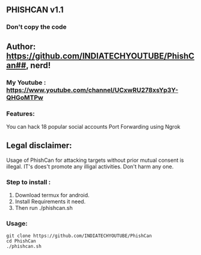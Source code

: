## PHISHCAN v1.1
### Don't copy the code
## Author: https://github.com/INDIATECHYOUTUBE/PhishCan##, nerd! 
### My Youtube : https://www.youtube.com/channel/UCxwRU278xsYp3Y-QHGoMTPw ##

### Features:
You can hack 18 popular social accounts
Port Forwarding using Ngrok

## Legal disclaimer:

Usage of PhishCan for attacking targets without prior mutual consent is illegal. IT's does't promote any illigal activities.
Don't harm any one.

### Step to install :
1. Download termux for android.
2. Install Requirements it need.
3. Then run ./phishcan.sh
### Usage:
```
git clone https://github.com/INDIATECHYOUTUBE/PhishCan
cd PhishCan
./phishcan.sh
```
